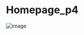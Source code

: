 # Homepage_p4

![image](https://github.com/nekkuzuria/Homepage_p4/assets/44936062/9d5e5142-4a11-4fba-85f5-15fb6848f2b4)
